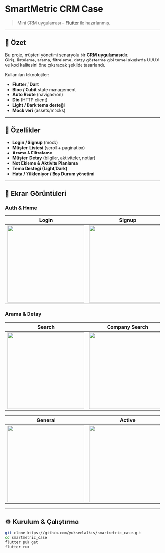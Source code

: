# SmartMetric CRM Case

> Mini CRM uygulaması – [Flutter](https://flutter.dev) ile hazırlanmış.  

---

## 📌 Özet

Bu proje, müşteri yönetimi senaryolu bir **CRM uygulaması**dır.  
Giriş, listeleme, arama, filtreleme, detay gösterme gibi temel akışlarda UI/UX ve kod kalitesini öne çıkaracak şekilde tasarlandı.

Kullanılan teknolojiler:
- **Flutter / Dart**
- **Bloc / Cubit** state management
- **Auto Route** (navigasyon)
- **Dio** (HTTP client)
- **Light / Dark tema desteği**
- **Mock veri** (assets/mocks)

---

## 🚀 Özellikler

- **Login / Signup** (mock)
- **Müşteri Listesi** (scroll + pagination)
- **Arama & Filtreleme**
- **Müşteri Detay** (bilgiler, aktiviteler, notlar)
- **Not Ekleme & Aktivite Planlama**
- **Tema Desteği (Light/Dark)**
- **Hata / Yükleniyor / Boş Durum yönetimi**

---

## 📸 Ekran Görüntüleri

### Auth & Home
| Login | Signup | Home (Light) |
|-------|--------|--------------|
| <img src="https://github.com/user-attachments/assets/5f152531-b618-4281-b6d2-ca92b0d0e3d5" width="250"/> | <img src="https://github.com/user-attachments/assets/45a52a34-22f6-4b01-a033-e1b4c3dd776b" width="250"/> | <img src="https://github.com/user-attachments/assets/e54750bb-5f70-48a1-94e4-5864b62f9690" width="250"/> |

### Arama & Detay
| Search | Company Search | Detail |
|--------|----------------|--------|
| <img src="https://github.com/user-attachments/assets/76474a95-38e4-4241-a5d6-b58bb0d0c6b7" width="250"/> | <img src="https://github.com/user-attachments/assets/50603bbf-6835-4e12-bc1f-b2f1c12b3787" width="250"/> | <img src="https://github.com/user-attachments/assets/35398ff5-7097-4cc1-b93e-63dc6878db1e" width="250"/> |

| General | Active |
|---------|--------|
| <img src="https://github.com/user-attachments/assets/2ac7a5f3-e86a-421b-ad37-e82a2286e56e" width="250"/> | <img src="https://github.com/user-attachments/assets/732f5165-1872-487b-8a9e-43a29eb0da73" width="250"/> | |

---

## ⚙️ Kurulum & Çalıştırma

```bash
git clone https://github.com/yukseelalkis/smartmetric_case.git
cd smartmetric_case
flutter pub get
flutter run
